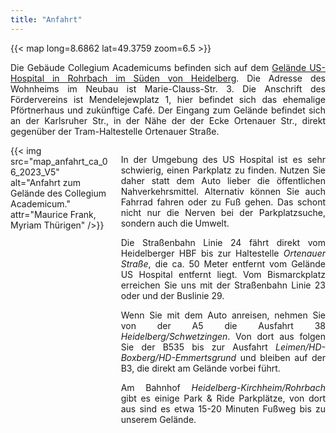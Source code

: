 ```yaml
---
title: "Anfahrt"
---
```


{{< map long=8.6862 lat=49.3759 zoom=6.5 >}}

<p style="text-align:justify">
Die Gebäude Collegium Academicums befinden sich auf dem <a href="https://tools.wmflabs.org/geohack/geohack.php?pagename=Collegium+Academicum&params=49_22_34_N_8_41_10_E">Gelände US-Hospital in Rohrbach im Süden von Heidelberg</a>.
Die Adresse des Wohnheims im Neubau ist Marie-Clauss-Str. 3. Die Anschrift des Fördervereins ist Mendelejewplatz 1, hier befindet sich das ehemalige Pförtnerhaus und zukünftige Café.
Der Eingang zum Gelände befindet sich an der Karlsruher Str., in der Nähe der der Ecke Ortenauer Str., direkt gegenüber der Tram-Haltestelle Ortenauer Straße.
</p>

<!-- Die folgenden Abschnitte sind unten in der div Klasse noch einmal exakt so vorhanden, aber erst einmal in Markdown kopiert worden, da das Bild nicht aktuell war und so erst einmal Anzeigefehler vermieden werden können (daher unten auch auskommentiert)
In der Umgebung des US Hospital ist es sehr schwierig, einen Parkplatz zu
finden, nutzen Sie am besten die öffentlichen Nahverkehrsmittel. Alternativ
können Sie auch Fahrrad fahren oder zu Fuß gehen. Das schont nicht nur die
Nerven bei der Parkplatzsuche, sondern auch die Umwelt.

Die Straßenbahn Linie 24 fährt direkt vom Heidelberger HBF bis zur Haltestelle
*Ortenauer Straße*, die ca. 50 Meter entfernt vom Gelände US Hospital entfernt
liegt. Vom Bismarckplatz erreichen Sie uns mit der Straßenbahn Linie 23 oder und der Buslinie 29.

Wenn	Sie mit dem Auto anreisen, nehmen Sie von der A5 die Ausfahrt 38 *Heidelberg/Schwetzingen*.
Von dort aus folgen Sie der B535 bis zur Ausfahrt *Leimen/HD-Boxberg/HD-Emmertsgrund*
und bleiben auf der B3, die direkt am Gelände vorbei führt. 
Am Bahnhof *Heidelberg-Kirchheim/Rohrbach* gibt es einige Park &
Ride Parkplätze, dort aus sind es allerdings 20 Minuten Fußweg bis zu unserem
Gelände.
-->

<div class="columns">
	<div id="anfahrt" class="column">
	 {{< img src="map_anfahrt_ca_06_2023_V5" alt="Anfahrt zum Gelände des Collegium Academicum." attr="Maurice Frank, Myriam Thürigen" />}}
	</div>
	<div class="column">
 	<p style="text-align:justify">In der Umgebung des US Hospital ist es sehr schwierig, einen Parkplatz zu
	finden. Nutzen Sie daher statt dem Auto lieber die öffentlichen Nahverkehrsmittel. Alternativ
	können Sie auch Fahrrad fahren oder zu Fuß gehen. Das schont nicht nur die
	Nerven bei der Parkplatzsuche, sondern auch die Umwelt. </p>
	<p style="text-align:justify">Die Straßenbahn Linie 24 fährt direkt vom Heidelberger HBF bis zur Haltestelle
	<i>Ortenauer Straße</i>, die ca. 50 Meter entfernt vom Gelände US Hospital entfernt
	liegt. Vom Bismarckplatz erreichen Sie uns mit der Straßenbahn Linie 23 oder und der Buslinie 29.</p>
	<p style="text-align:justify">Wenn	Sie mit dem Auto anreisen, nehmen Sie von der A5 die Ausfahrt 38 <i>Heidelberg/Schwetzingen</i>.
	Von dort aus folgen Sie der B535 bis zur Ausfahrt <i>Leimen/HD-Boxberg/HD-Emmertsgrund</i>
	und bleiben auf der B3, die direkt am Gelände vorbei führt. </p>
	<p style="text-align:justify">Am Bahnhof <i>Heidelberg-Kirchheim/Rohrbach</i> gibt es einige Park &
	Ride Parkplätze, von dort aus sind es etwa 15-20 Minuten Fußweg bis zu unserem
	Gelände.</p>
	</div>
</div>
